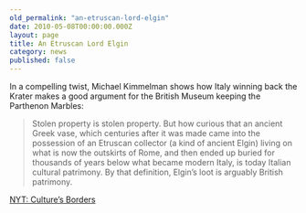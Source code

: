 ```yaml
---
old_permalink: "an-etruscan-lord-elgin"
date: 2010-05-08T00:00:00.000Z
layout: page
title: An Etruscan Lord Elgin
category: news
published: false
---
```


In a compelling twist, Michael Kimmelman shows how Italy winning back the Krater makes a good argument for the British Museum keeping the Parthenon Marbles: 

>Stolen property is stolen property. But how curious that an ancient Greek vase, which centuries after it was made came into the possession of an Etruscan collector (a kind of ancient Elgin) living on what is now the outskirts of Rome, and then ended up buried for thousands of years below what became modern Italy, is today Italian cultural patrimony. By that definition, Elgin’s loot is arguably British patrimony.

[NYT: Culture’s Borders](http://www.nytimes.com/2010/05/09/arts/09abroad.html?pagewanted=all)